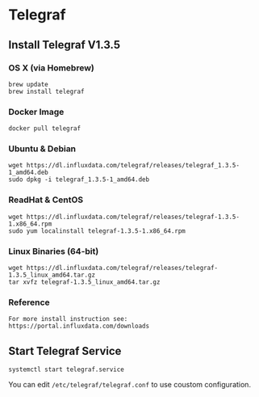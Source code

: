 # Telegraf
## Install Telegraf V1.3.5
### OS X (via Homebrew)
```
brew update
brew install telegraf
```
### Docker Image
```
docker pull telegraf
```
### Ubuntu & Debian
```
wget https://dl.influxdata.com/telegraf/releases/telegraf_1.3.5-1_amd64.deb
sudo dpkg -i telegraf_1.3.5-1_amd64.deb
```
### ReadHat & CentOS
```
wget https://dl.influxdata.com/telegraf/releases/telegraf-1.3.5-1.x86_64.rpm
sudo yum localinstall telegraf-1.3.5-1.x86_64.rpm
```
### Linux Binaries (64-bit)
```
wget https://dl.influxdata.com/telegraf/releases/telegraf-1.3.5_linux_amd64.tar.gz
tar xvfz telegraf-1.3.5_linux_amd64.tar.gz
```
### Reference
```
For more install instruction see: https://portal.influxdata.com/downloads
```
## Start Telegraf Service
```
systemctl start telegraf.service
```
You can edit `/etc/telegraf/telegraf.conf` to use coustom configuration.
